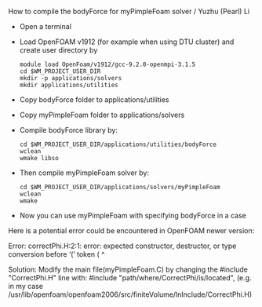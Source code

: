 How to compile the bodyForce for myPimpleFoam solver / Yuzhu (Pearl) Li

- Open a terminal 

- Load OpenFOAM v1912 (for example when using DTU cluster) and create user directory by 

      module load OpenFoam/v1912/gcc-9.2.0-openmpi-3.1.5
      cd $WM_PROJECT_USER_DIR
      mkdir -p applications/solvers
      mkdir applications/utilities

- Copy bodyForce folder to applications/utilities
  
- Copy myPimpleFoam folder to applications/solvers

- Compile bodyForce library by:

      cd $WM_PROJECT_USER_DIR/applications/utilities/bodyForce
      wclean
      wmake libso


- Then compile myPimpleFoam solver by:

      cd $WM_PROJECT_USER_DIR/applications/solvers/myPimpleFoam
      wclean
      wmake 

- Now you can use myPimpleFoam with specifying bodyForce in a case


Here is a potential error could be encountered in OpenFOAM newer version:

Error: 
correctPhi.H:2:1: error: expected constructor, destructor, or type conversion before ‘(’ token
(
^
 
Solution:
Modify the main file(myPimpleFoam.C) by changing the
#include "CorrectPhi.H" line 
with:
#include "path/where/CorrectPhi/is/located", (e.g. in my case /usr/lib/openfoam/openfoam2006/src/finiteVolume/lnInclude/CorrectPhi.H)
